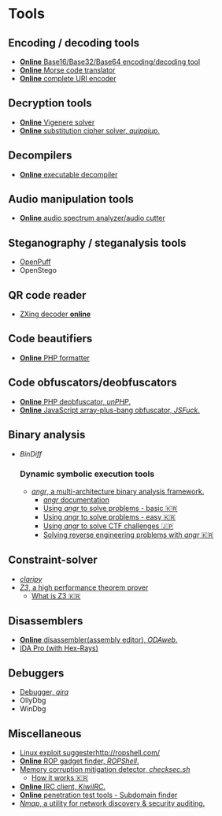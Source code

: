 # Tools

## Encoding / decoding tools
  - [**Online** Base16/Base32/Base64 encoding/decoding tool](http://abys.io/base16)
  - [**Online** Morse code translator](http://morsecode.scphillips.com/translator.html)
  - [**Online** complete URI encoder](http://2tap.com/javascript-percent-encoder/)

## Decryption tools
  - [**Online** Vigenere solver](https://www.guballa.de/vigenere-solver)
  - [**Online** substitution cipher solver, _quipqiup_.](http://quipqiup.com/)

## Decompilers
  - [**Online** executable decompiler](http://decompiler.fit.vutbr.cz)

## Audio manipulation tools
  - [**Online** audio spectrum analyzer/audio cutter](http://mp3cut.net/)

## Steganography / steganalysis tools
  - [OpenPuff](http://embeddedsw.net/OpenPuff_Steganography_Home.html)
  - OpenStego

## QR code reader
  - [ZXing decoder **online**](https://zxing.org/w/decode.jspx)

## Code beautifiers
  - [**Online** PHP formatter](http://beta.phpformatter.com/)

## Code obfuscators/deobfuscators
  - [**Online** PHP deobfuscator, _unPHP_.](https://www.unphp.net)
  - [**Online** JavaScript array-plus-bang obfuscator, _JSFuck_.](http://www.jsfuck.com/)

## Binary analysis
- _BinDiff_
  ### Dynamic symbolic execution tools
  - [_angr_, a multi-architecture binary analysis framework.](http://angr.io/)
    - [_angr_ documentation](https://media.readthedocs.org/pdf/angr/latest/angr.pdf)
    - [Using _angr_ to solve problems - basic :kr:](http://bitxflow.synology.me/wordpress/?p=460)
    - [Using _angr_ to solve problems - easy :kr:](http://bitxflow.synology.me/wordpress/?p=509)
    - [Using _angr_ to solve CTF challenges :jp:](http://saotake.hatenablog.com/entry/2016/06/03/213100)
    - [Solving reverse engineering problems with _angr_ :kr:](http://revers3r.tistory.com/424)

## Constraint-solver
  - [_claripy_](https://github.com/angr/claripy)
  - [_Z3_, a high performance theorem prover](https://z3prover.github.io/api/html/z3.html)
    - [What is Z3 :kr:](http://revers3r.tistory.com/95)

## Disassemblers
  - [**Online** disassembler(assembly editor), _ODAweb_.](http://www.onlinedisassembler.com/odaweb/)
  - [IDA Pro (with Hex-Rays)](https://drive.google.com/file/d/0B7MLdZHLoLnRdnlRaGotTkhyaGs/view)

## Debuggers
  - [Debugger, _qira_](https://github.com/BinaryAnalysisPlatform/qira)
  - OllyDbg
  - WinDbg

## Miscellaneous
- [Linux exploit suggester](https://www.blackmoreops.com/2017/01/17/find-linux-exploits-by-kernel-version/)http://ropshell.com/
- [**Online** ROP gadget finder, _ROPShell_.](http://ropshell.com/)
- [Memory corruption mitigation detector, _checksec.sh_](http://tk-blog.blogspot.kr/2009/02/checksec.html)
  - [How it works :kr:](https://bpsecblog.wordpress.com/2016/06/28/memory_protect_linux_5/)
- [**Online** IRC client, _KiwiIRC_.](https://kiwiirc.com/client)
- [**Online** penetration test tools - Subdomain finder](https://pentest-tools.com/information-gathering/find-subdomains-of-domain)
- [_Nmap_, a utility for network discovery & security auditing.](https://nmap.org/)
